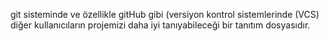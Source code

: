 git sisteminde ve özellikle gitHub gibi (versiyon kontrol sistemlerinde (VCS) diğer kullanıcıların projemizi daha iyi tanıyabileceği bir tanıtım dosyasıdır.